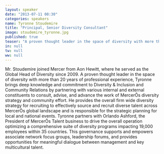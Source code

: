 ```yaml
---
layout: speaker
date: "2013-07-11 08:30"
categories: speakers
name: Tyronne Stoudemire
title: "Principal, Senior Diversity Consultant"
image: stoudemire_tyronne.jpg
published: true
teaser: "A proven thought leader in the space of diversity with more than 20 years of professional experience, Tyronne brings deep knowledge and commitment to Diversity & Inclusion and Community Relations."
in: null
tw: null
ww: null
---
```


Mr. Stoudemire joined Mercer from Aon Hewitt, where he served as the Global Head of Diversity since 2009. A proven thought leader in the space of diversity with more than 20 years of professional experience, Tyronne brings deep knowledge and commitment to Diversity & Inclusion and Community Relations by partnering with various internal and external constituents to consult, advise, and advance the work of MercerÕs diversity strategy and community effort. He provides the overall firm wide diversity strategy for recruiting to effectively source and recruit diverse talent across MercerÕs global landscape and is responsible for the strategic planning for local and national events. Tyronne partners with Orlando Ashford, the President of MercerÕs Talent business to drive the overall operation optimizing a comprehensive suite of diversity programs impacting 19,000 employees within 35 countries. This governance supports and empowers associate network focus groups, leadership forums, and provides opportunities for meaningful dialogue between management and key multicultural talent.